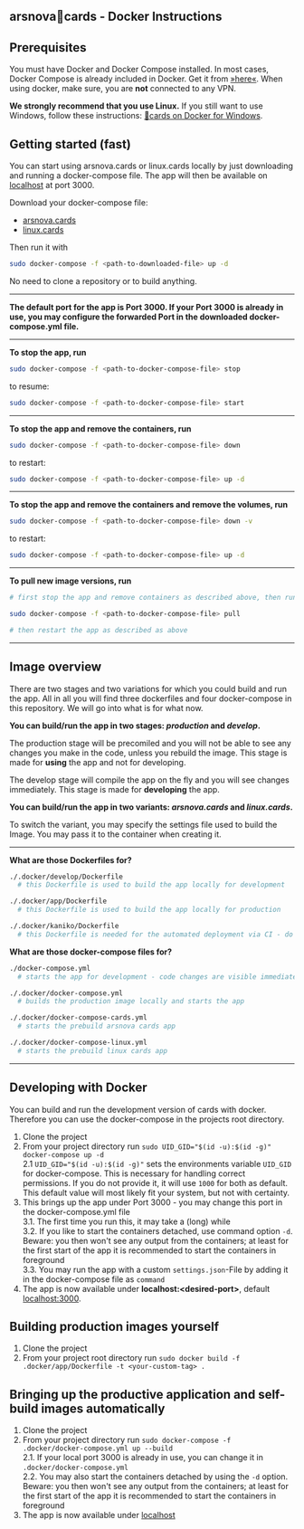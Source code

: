 arsnova🍅cards - Docker Instructions
---

## Prerequisites
You must have Docker and Docker Compose installed. In most cases, Docker Compose is already included in Docker. Get it from [»here«](https://docs.docker.com/install). When using docker, make sure, you are **not** connected to any VPN.

**We strongly recommend that you use Linux.** If you still want to use Windows, follow these instructions: [🍅cards on Docker for Windows](./docker_win_readme.md).

## Getting started (fast)
You can start using arsnova.cards or linux.cards locally by just downloading and running a docker-compose file. The app will then be available on [localhost](http://localhost:3000) at port 3000.

Download your docker-compose file:
- [arsnova.cards](.docker/docker-compose-cards.yml)
- [linux.cards](.docker/docker-compose-linux.yml)

Then run it with
```bash
sudo docker-compose -f <path-to-downloaded-file> up -d
```

No need to clone a repository or to build anything.

---

**The default port for the app is Port 3000. If your Port 3000 is already in use, you may configure the forwarded Port in the downloaded docker-compose.yml file.**

---

**To stop the app, run**
```bash
sudo docker-compose -f <path-to-docker-compose-file> stop
```

to resume:
```bash
sudo docker-compose -f <path-to-docker-compose-file> start
```

---

**To stop the app and remove the containers, run**
```bash
sudo docker-compose -f <path-to-docker-compose-file> down
```

to restart:
```bash
sudo docker-compose -f <path-to-docker-compose-file> up -d
```

---

**To stop the app and remove the containers and remove the volumes, run**
```bash
sudo docker-compose -f <path-to-docker-compose-file> down -v
```

to restart:
```bash
sudo docker-compose -f <path-to-docker-compose-file> up -d
```

---

**To pull new image versions, run**
```bash
# first stop the app and remove containers as described above, then run

sudo docker-compose -f <path-to-docker-compose-file> pull

# then restart the app as described as above
```

---

## Image overview
There are two stages and two variations for which you could build and run the app. All in all you will find three dockerfiles and four docker-compose in this repository. We will go into what is for what now.

**You can build/run the app in two stages: _production_ and _develop_.**

The production stage will be precomiled and you will not be able to see any changes you make in the code, unless you rebuild the image. This stage is made for **using** the app and not for developing.

The develop stage will compile the app on the fly and you will see changes immediately. This stage is made for **developing** the app.

**You can build/run the app in two variants: _arsnova.cards_ and _linux.cards_.**

To switch the variant, you may specify the settings file used to build the Image. You may pass it to the container when creating it.

---

**What are those Dockerfiles for?**
```bash
./.docker/develop/Dockerfile
  # this Dockerfile is used to build the app locally for development

./.docker/app/Dockerfile
  # this Dockerfile is used to build the app locally for production

./.docker/kaniko/Dockerfile
  # this Dockerfile is needed for the automated deployment via CI - do not change it unless you know what you are doing
```

**What are those docker-compose files for?**
```bash
./docker-compose.yml
  # starts the app for development - code changes are visible immediately

./.docker/docker-compose.yml
  # builds the production image locally and starts the app

./.docker/docker-compose-cards.yml
  # starts the prebuild arsnova cards app

./.docker/docker-compose-linux.yml
  # starts the prebuild linux cards app
```

---

## Developing with Docker
You can build and run the development version of cards with docker. Therefore you can use the docker-compose in the projects root directory.
1. Clone the project
2. From your project directory run `sudo UID_GID="$(id -u):$(id -g)" docker-compose up -d`\
2.1 `UID_GID="$(id -u):$(id -g)"` sets the environments variable `UID_GID` for docker-compose. This is necessary for handling correct permissions. If you do not provide it, it will use `1000` for both as default. This default value will most likely fit your system, but not with certainty.
3. This brings up the app under Port 3000 - you may change this port in the docker-compose.yml file\
3.1. The first time you run this, it may take a (long) while\
3.2. If you like to start the containers detached, use command option `-d`. Beware: you then won't see any output from the containers; at least for the first start of the app it is recommended to start the containers in foreground\
3.3. You may run the app with a custom `settings.json`-File by adding it in the docker-compose file as `command`
4. The app is now available under **localhost:\<desired-port\>**, default [localhost:3000](http://localhost:3000).

## Building production images yourself
1. Clone the project
2. From your project root directory run `sudo docker build -f .docker/app/Dockerfile -t <your-custom-tag> .`

## Bringing up the productive application and self-build images automatically
1. Clone the project
2. From your project directory run `sudo docker-compose -f .docker/docker-compose.yml up --build`\
  2.1. If your local port 3000 is already in use, you can change it in `.docker/docker-compose.yml`\
  2.2. You may also start the containers detached by using the `-d` option. Beware: you then won't see any output from the containers; at least for the first start of the app it is recommended to start the containers in foreground
3. The app is now available under [localhost](http://localhost:3000)
